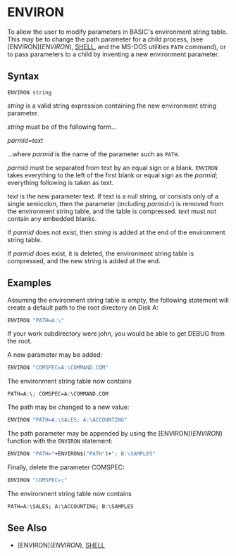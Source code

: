 # ENVIRON

To allow the user to modify parameters in BASIC's environment string table. This may be to change the path parameter for a child process, (see [ENVIRON$](ENVIRON$), [SHELL](SHELL), and the MS-DOS utilities `PATH` command), or to pass parameters to a child by inventing a new environment parameter.

## Syntax

`ENVIRON string`

*string* is a valid string expression containing the new environment string parameter.

*string* must be of the following form...

*parmid=text*

...where *parmid* is the name of the parameter such as `PATH`.

*parmid* must be separated from text by an equal sign or a blank. `ENVIRON` takes everything to the left of the first blank or equal sign as the *parmid*; everything following is taken as text.

*text* is the new parameter text. If text is a null string, or consists only of a single semicolon, then the parameter (including *parmid=*) is removed from the environment string table, and the table is compressed. *text* must not contain any embedded blanks.

If *parmid* does not exist, then *string* is added at the end of the environment string table.

If *parmid* does exist, it is deleted, the environment string table is compressed, and the new string is added at the end.

## Examples

Assuming the environment string table is empty, the following statement will create a default path to the root directory on Disk A:

```vb
ENVIRON "PATH=A:\"
```

If your work subdirectory were john, you would be able to get DEBUG from the root.

A new parameter may be added:

```vb
ENVIRON "COMSPEC=A:\COMMAND.COM"
```

The environment string table now contains

`PATH=A:\; COMSPEC=A:\COMMAND.COM`

The path may be changed to a new value:

```vb
ENVIRON "PATH=A:\SALES; A:\ACCOUNTING"
```

The path parameter may be appended by using the [ENVIRON$](ENVIRON$) function with the `ENVIRON` statement:

```vb
ENVIRON "PATH="+ENVIRON$("PATH")+"; B:\SAMPLES"
```

Finally, delete the parameter COMSPEC:

```vb
ENVIRON "COMSPEC=;"
```

The environment string table now contains

`PATH=A:\SALES; A:\ACCOUNTING; B:\SAMPLES`

## See Also

* [ENVIRON$](ENVIRON$), [SHELL](SHELL)
